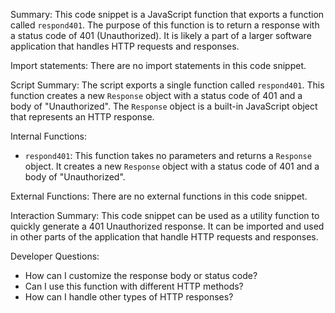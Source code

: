 Summary:
This code snippet is a JavaScript function that exports a function called `respond401`. The purpose of this function is to return a response with a status code of 401 (Unauthorized). It is likely a part of a larger software application that handles HTTP requests and responses.

Import statements:
There are no import statements in this code snippet.

Script Summary:
The script exports a single function called `respond401`. This function creates a new `Response` object with a status code of 401 and a body of "Unauthorized". The `Response` object is a built-in JavaScript object that represents an HTTP response.

Internal Functions:
- `respond401`: This function takes no parameters and returns a `Response` object. It creates a new `Response` object with a status code of 401 and a body of "Unauthorized".

External Functions:
There are no external functions in this code snippet.

Interaction Summary:
This code snippet can be used as a utility function to quickly generate a 401 Unauthorized response. It can be imported and used in other parts of the application that handle HTTP requests and responses.

Developer Questions:
- How can I customize the response body or status code?
- Can I use this function with different HTTP methods?
- How can I handle other types of HTTP responses?